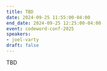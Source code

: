 ```yaml
---
title: TBD
date: 2024-09-25 11:55:00-04:00
end_date: 2024-09-25 12:25:00-04:00
event: codeword-conf-2025
speakers:
- joel-varty
draft: false
---
```


TBD
